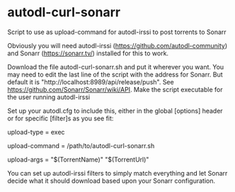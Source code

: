 # autodl-curl-sonarr
Script to use as upload-command for autodl-irssi to post torrents to Sonarr

Obviously you will need autodl-irssi (https://github.com/autodl-community) and Sonarr (https://sonarr.tv/) installed for this to work.

Download the file autodl-curl-sonarr.sh and put it wherever you want.  You may need to edit the last line of the script with the address for Sonarr.  But default it is "http://localhost:8989/api/release/push".  See https://github.com/Sonarr/Sonarr/wiki/API.  Make the script executable for the user running autodl-irssi 

Set up your autodl.cfg to include this, either in the global [options] header or for specific [filter]s as you see fit:


upload-type = exec

upload-command = /path/to/autodl-curl-sonarr.sh

upload-args = "$(TorrentName)" "$(TorrentUrl)" <YOUR SONARR API KEY>


You can set up autodl-irssi filters to simply match everything and let Sonarr decide what it should download based upon your Sonarr configuration.
